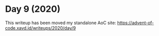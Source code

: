 # Day 9 (2020)

This writeup has been moved my standalone AoC site: https://advent-of-code.xavd.id/writeups/2020/day/9

